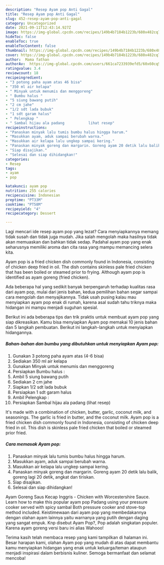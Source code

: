 ```yaml
---
description: "Resep Ayam pop Anti Gagal"
title: "Resep Ayam pop Anti Gagal"
slug: 452-resep-ayam-pop-anti-gagal
category: Uncategorized
date: 2021-09-11T12:43:14.927Z
image: https://img-global.cpcdn.com/recipes/149b4b7184b1223b/680x482cq70/ayam-pop-foto-resep-utama.jpg
hideToc: false
enableToc: true
enableTocContent: false
thumbnail: https://img-global.cpcdn.com/recipes/149b4b7184b1223b/680x482cq70/ayam-pop-foto-resep-utama.jpg
cover: https://img-global.cpcdn.com/recipes/149b4b7184b1223b/680x482cq70/ayam-pop-foto-resep-utama.jpg
author:  Mama fathan
authorAv:  https://img-global.cpcdn.com/users/661ca7233939efd5/60x60cq50/avatar.jpg
ratingvalue: 3.4
reviewcount: 18
recipeingredient:
- "3 potong paha ayam atas 46 bisa"
- "350 ml air kelapa"
- " Minyak untuk menumis dan menggoreng"
- " Bumbu halus "
- "5 siung bawang putih"
- "2 cm jahe"
- "1/2 sdt lada bubuk"
- "1 sdt garam halus"
- " Pelengkap "
- " Sambal hijau ala padang           lihat resep"
recipeinstructions:
- "Panaskan minyak lalu tumis bumbu halus hingga harum."
- "Masukkan ayam, aduk sampai berubah warna."
- "Masukkan air kelapa lalu ungkep sampai kering."
- "Panaskan minyak goreng dan margarin. Goreng ayam 20 detik lalu balik, goreng lagi 20 detik, angkat dan tiriskan."
- "Siap disajikan."
- "Selesai dan siap dihidangkan!"
categories:
- Resep
tags:
- ayam
- pop

katakunci: ayam pop 
nutrition: 255 calories
recipecuisine: Indonesian
preptime: "PT33M"
cooktime: "PT58M"
recipeyield: "4"
recipecategory: Dessert

---
```



Lagi mencari ide resep ayam pop yang lezat? Cara menyiapkannya memang tidak susah dan tidak juga mudah. Jika salah mengolah maka hasilnya tidak akan memuaskan dan bahkan tidak sedap. Padahal ayam pop yang enak seharusnya memiliki aroma dan cita rasa yang mampu memancing selera kita.


Ayam pop is a fried chicken dish commonly found in Indonesia, consisting of chicken deep fried in oil. The dish contains skinless pale fried chicken that has been boiled or steamed prior to frying. Although ayam pop is identified as ayam goreng (fried chicken).

Ada beberapa hal yang sedikit banyak berpengaruh terhadap kualitas rasa dari ayam pop, mulai dari jenis bahan, kedua pemilihan bahan segar sampai cara mengolah dan menyajikannya. Tidak usah pusing kalau mau menyiapkan ayam pop enak di rumah, karena asal sudah tahu triknya maka hidangan ini mampu menjadi suguhan spesial.


Berikut ini ada beberapa tips dan trik praktis untuk membuat ayam pop yang siap dikreasikan. Kamu bisa menyiapkan Ayam pop memakai 10 jenis bahan dan 5 langkah pembuatan. Berikut ini langkah-langkah untuk menyiapkan hidangannya.

<!--inarticleads1-->

##### Bahan-bahan dan bumbu yang dibutuhkan untuk menyiapkan Ayam pop:

1. Gunakan 3 potong paha ayam atas (4-6 bisa)
1. Sediakan 350 ml air kelapa
1. Gunakan  Minyak untuk menumis dan menggoreng
1. Persiapkan  Bumbu halus :
1. Ambil 5 siung bawang putih
1. Sediakan 2 cm jahe
1. Siapkan 1/2 sdt lada bubuk
1. Persiapkan 1 sdt garam halus
1. Ambil  Pelengkap :
1. Persiapkan  Sambal hijau ala padang           (lihat resep)


It&#39;s made with a combination of chicken, butter, garlic, coconut milk, and seasonings. The garlic is fried in butter, and the coconut milk. Ayam pop is a fried chicken dish commonly found in Indonesia, consisting of chicken deep fried in oil. This dish is skinless pale fried chicken that boiled or steamed prior fried. 

<!--inarticleads2-->

##### Cara memasak Ayam pop:

1. Panaskan minyak lalu tumis bumbu halus hingga harum.
1. Masukkan ayam, aduk sampai berubah warna.
1. Masukkan air kelapa lalu ungkep sampai kering.
1. Panaskan minyak goreng dan margarin. Goreng ayam 20 detik lalu balik, goreng lagi 20 detik, angkat dan tiriskan.
1. Siap disajikan.
1. Selesai dan siap dihidangkan!

Ayam Goreng Saus Kecap Inggris - Chicken with Worcestershire Sauce. Learn how to make this popular ayam pop Padang using your pressure cooker served with spicy sambal Both pressure cooker and stove-top method included. Keistimewaan dari ayam pop yang membedakannya dengan olahan ayam lainnya yaitu warnanya yang putih dengan daging yang sangat empuk. Knp disebut Ayam Pop?, Pop adalah singkatan populer. Karena ayam goreng versi baru ini alias Wahooo! 

Terima kasih telah membaca resep yang kami tampilkan di halaman ini. Besar harapan kami, olahan Ayam pop yang mudah di atas dapat membantu kamu menyiapkan hidangan yang enak untuk keluarga/teman ataupun menjadi inspirasi dalam berbisnis kuliner. Semoga bermanfaat dan selamat mencoba!
